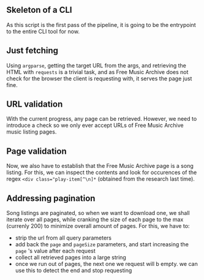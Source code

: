 ## Skeleton of a CLI
As this script is the first pass of the pipeline, it is going to be the entrypoint to the entire CLI tool for now.

## Just fetching
Using `argparse`, getting the target URL from the args, and retrieving the HTML with `requests` is a trivial task, and as Free Music Archive does not check for the browser the client is requesting with, it serves the page just fine.

## URL validation
With the current progress, any page can be retrieved. However, we need to introduce a check so we only ever accept URLs of Free Music Archive music listing pages. 

## Page validation
Now, we also have to establish that the Free Music Archive page is a song listing. For this, we can inspect the contents and look for occurences of the regex `<div class="play-item[^\n]*` (obtained from the research last time).

## Addressing pagination
Song listings are paginated, so when we want to download one, we shall iterate over all pages, while cranking the size of each page to the max (currenly 200) to minimize overall amount of pages. For this, we have to:
- strip the url from all query parameters
- add back the `page` and `pageSize` parameters, and start increasing the `page` 's value after each request
- collect all retrieved pages into a large string
- once we run out of pages, the next one we request will b empty. we can use this to detect the end and stop requesting